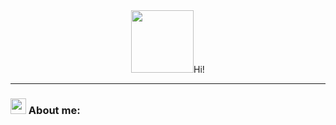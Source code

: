 <div id="header" align="center">
  <img src="https://em-content.zobj.net/thumbs/160/apple/285/man-technologist_1f468-200d-1f4bb.png" width="100"<h1>Hi!</h1></img>
  
</div>
<div id="header" align="center">
  <img src="https://komarev.com/ghpvc/?username=onlyonevovan&style=flat-square&color=blue" alt=""/>
</div>

---

### <img src="https://cdn.betterttv.net/emote/5e1bd08688e62a5f14dc6316/3x.webp" width="25"> About me:
